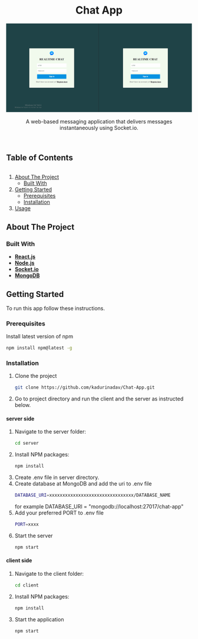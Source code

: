 <p align="center">
  <h1 align="center">Chat App</h1>
<img src="./public/images/chat-app-preview.gif"/>
  <p align="center">
    A web-based messaging application that delivers messages instantaneously using Socket.io.
    <br /><br />

<h2 style="display: inline-block">Table of Contents</h2>
<ol>
  <li>
    <a href="#about-the-project">About The Project</a>
    <ul>
      <li><a href="#built-with">Built With</a></li>
    </ul>
  </li>
  <li>
    <a href="#getting-started">Getting Started</a>
    <ul>
      <li><a href="#prerequisites">Prerequisites</a></li>
      <li><a href="#installation">Installation</a></li>
    </ul>
  </li>
  <li><a href="#usage">Usage</a></li>
</ol>

## About The Project

### Built With

- **[React.js](https://reactjs.org/)**
- **[Node.js](https://nodejs.org/en/)**
- **[Socket.io](https://socket.io)**
- **[MongoDB](https://www.mongodb.com/)**

## Getting Started

To run this app follow these instructions.

### Prerequisites

Install latest version of npm

  ```sh
  npm install npm@latest -g
  ```

### Installation

1. Clone the project
   ```sh
   git clone https://github.com/kadurinadav/Chat-App.git
   ```
2. Go to project directory and run the client and the server as instructed below. 

#### server side
1. Navigate to the server folder:
   ```sh
   cd server
   ```
2. Install NPM packages:
   ```sh
   npm install
   ```
3. Create .env file in server directory.
4. Create database at MongoDB and add the uri to .env file
   ```sh
   DATABASE_URI=xxxxxxxxxxxxxxxxxxxxxxxxxxxxxxxx/DATABASE_NAME 
   ```
   for example DATABASE_URI = "mongodb://localhost:27017/chat-app"
5. Add your preferred PORT to .env file
   ```sh
   PORT=xxxx
   ```
6. Start the server
   ```sh
   npm start
   ```
#### client side
1. Navigate to the client folder:
   ```sh
   cd client
   ```
2. Install NPM packages:
   ```sh
   npm install
   ```
3. Start the application
    ```sh
    npm start
    ```

